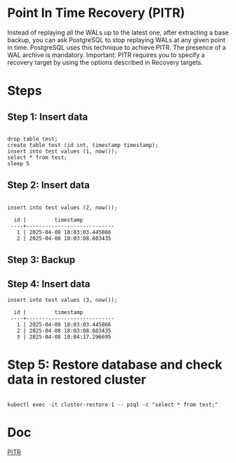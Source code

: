 
# Point In Time Recovery (PITR)

Instead of replaying all the WALs up to the latest one, after extracting a base backup, you can ask PostgreSQL to stop replaying WALs at any given point in time. PostgreSQL uses this technique to achieve PITR. The presence of a WAL archive is mandatory.
Important:
PITR requires you to specify a recovery target by using the options described in Recovery targets.

# Steps

## Step 1: Insert data

```

drop table test;
create table test (id int, timestamp timestamp);
insert into test values (1, now());
select * from test;
sleep 5
```

## Step 2: Insert data

```

insert into test values (2, now());

  id |         timestamp          
 ----+----------------------------
   1 | 2025-04-08 18:03:03.445866
   2 | 2025-04-08 18:03:08.603435

```

## Step 3: Backup

## Step 4: Insert data

```
insert into test values (3, now());

  id |         timestamp          
 ----+----------------------------
   1 | 2025-04-08 18:03:03.445866
   2 | 2025-04-08 18:03:08.603435
   3 | 2025-04-08 18:04:17.296695
```

# Step 5: Restore database and check data in restored cluster

```

kubectl exec -it cluster-restore-1 -- psql -c "select * from test;"

```
# Doc
[PITR](https://www.enterprisedb.com/docs/postgres_for_kubernetes/latest/recovery/#point-in-time-recovery-pitr)
